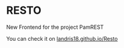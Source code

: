 # RESTO

New Frontend for the project PamREST

You can check it on [landris18.github.io/Resto](https://landris18.github.io/Resto)

